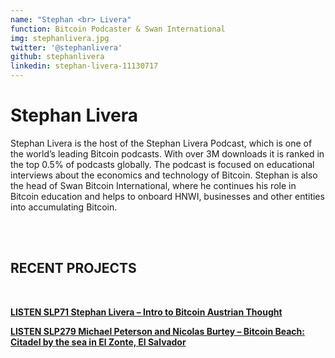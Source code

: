 ```yaml
---
name: "Stephan <br> Livera"
function: Bitcoin Podcaster & Swan International
img: stephanlivera.jpg
twitter: '@stephanlivera'
github: stephanlivera
linkedin: stephan-livera-11130717
---
```


# Stephan Livera
 
Stephan Livera is the host of the Stephan Livera Podcast, which is one of the world’s leading Bitcoin podcasts. With over 3M downloads it is ranked in the top 0.5% of podcasts globally. The podcast is focused on educational interviews about the economics and technology of Bitcoin. Stephan is also the head of Swan Bitcoin International, where he continues his role in Bitcoin education and helps to onboard HNWI, businesses and other entities into accumulating Bitcoin.



<br><br>
## RECENT PROJECTS
<br>

[**LISTEN 
SLP71 Stephan Livera – Intro to Bitcoin Austrian Thought**](https://stephanlivera.com/episode/71/)
<br>

[**LISTEN
 SLP279 Michael Peterson and Nicolas Burtey – Bitcoin Beach: Citadel by the sea in El Zonte, El Salvador**](https://stephanlivera.com/episode/279/) 
<br>





